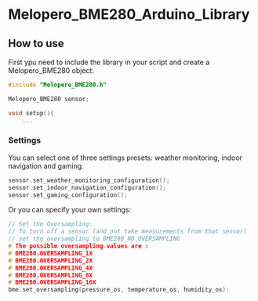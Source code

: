 # Melopero_BME280_Arduino_Library

## How to use

First ypu need to include the library in your script and create a Melopero_BME280 object:

```C++
#include "Melopero_BME280.h"

Melopero_BME280 sensor;

void setup(){
    ...
```

### Settings

You can select one of three settings presets: weather monitoring, indoor navigation and gaming.

```C++
sensor.set_weather_monitoring_configuration();
sensor.set_indoor_navigation_configuration();
sensor.set_gaming_configuration();
```

Or you can specify your own settings:

```C++
// Set the Oversampling:
// To turn off a sensor (and not take measurements from that sensor)
// set the oversampling to BME280_NO_OVERSAMPLING
# The possible oversampling values are :
# BME280.OVERSAMPLING_1X
# BME280.OVERSAMPLING_2X
# BME280.OVERSAMPLING_4X
# BME280.OVERSAMPLING_8X
# BME280.OVERSAMPLING_16X
bme.set_oversampling(pressure_os, temperature_os, humidity_os):
